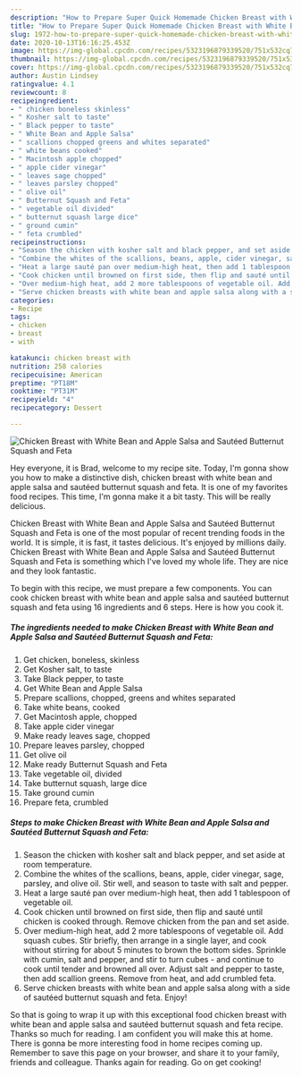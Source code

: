 ```yaml
---
description: "How to Prepare Super Quick Homemade Chicken Breast with White Bean and Apple Salsa and Sautéed Butternut Squash and Feta"
title: "How to Prepare Super Quick Homemade Chicken Breast with White Bean and Apple Salsa and Sautéed Butternut Squash and Feta"
slug: 1972-how-to-prepare-super-quick-homemade-chicken-breast-with-white-bean-and-apple-salsa-and-sauteed-butternut-squash-and-feta
date: 2020-10-13T16:16:25.453Z
image: https://img-global.cpcdn.com/recipes/5323196879339520/751x532cq70/chicken-breast-with-white-bean-and-apple-salsa-and-sauteed-butternut-squash-and-feta-recipe-main-photo.jpg
thumbnail: https://img-global.cpcdn.com/recipes/5323196879339520/751x532cq70/chicken-breast-with-white-bean-and-apple-salsa-and-sauteed-butternut-squash-and-feta-recipe-main-photo.jpg
cover: https://img-global.cpcdn.com/recipes/5323196879339520/751x532cq70/chicken-breast-with-white-bean-and-apple-salsa-and-sauteed-butternut-squash-and-feta-recipe-main-photo.jpg
author: Austin Lindsey
ratingvalue: 4.1
reviewcount: 8
recipeingredient:
- " chicken boneless skinless"
- " Kosher salt to taste"
- " Black pepper to taste"
- " White Bean and Apple Salsa"
- " scallions chopped greens and whites separated"
- " white beans cooked"
- " Macintosh apple chopped"
- " apple cider vinegar"
- " leaves sage chopped"
- " leaves parsley chopped"
- " olive oil"
- " Butternut Squash and Feta"
- " vegetable oil divided"
- " butternut squash large dice"
- " ground cumin"
- " feta crumbled"
recipeinstructions:
- "Season the chicken with kosher salt and black pepper, and set aside at room temperature."
- "Combine the whites of the scallions, beans, apple, cider vinegar, sage, parsley, and olive oil. Stir well, and season to taste with salt and pepper."
- "Heat a large sauté pan over medium-high heat, then add 1 tablespoon of vegetable oil."
- "Cook chicken until browned on first side, then flip and sauté until chicken is cooked through. Remove chicken from the pan and set aside."
- "Over medium-high heat, add 2 more tablespoons of vegetable oil. Add squash cubes. Stir briefly, then arrange in a single layer, and cook without stirring for about 5 minutes to brown the bottom sides. Sprinkle with cumin, salt and pepper, and stir to turn cubes and continue to cook until tender and browned all over. Adjust salt and pepper to taste, then add scallion greens. Remove from heat, and add crumbled feta."
- "Serve chicken breasts with white bean and apple salsa along with a side of sautéed butternut squash and feta. Enjoy!"
categories:
- Recipe
tags:
- chicken
- breast
- with

katakunci: chicken breast with 
nutrition: 258 calories
recipecuisine: American
preptime: "PT18M"
cooktime: "PT31M"
recipeyield: "4"
recipecategory: Dessert

---
```



![Chicken Breast with White Bean and Apple Salsa and Sautéed Butternut Squash and Feta](https://img-global.cpcdn.com/recipes/5323196879339520/751x532cq70/chicken-breast-with-white-bean-and-apple-salsa-and-sauteed-butternut-squash-and-feta-recipe-main-photo.jpg)

Hey everyone, it is Brad, welcome to my recipe site. Today, I'm gonna show you how to make a distinctive dish, chicken breast with white bean and apple salsa and sautéed butternut squash and feta. It is one of my favorites food recipes. This time, I'm gonna make it a bit tasty. This will be really delicious.

Chicken Breast with White Bean and Apple Salsa and Sautéed Butternut Squash and Feta is one of the most popular of recent trending foods in the world. It is simple, it is fast, it tastes delicious. It's enjoyed by millions daily. Chicken Breast with White Bean and Apple Salsa and Sautéed Butternut Squash and Feta is something which I've loved my whole life. They are nice and they look fantastic.




To begin with this recipe, we must prepare a few components. You can cook chicken breast with white bean and apple salsa and sautéed butternut squash and feta using 16 ingredients and 6 steps. Here is how you cook it.

<!--inarticleads1-->

##### The ingredients needed to make Chicken Breast with White Bean and Apple Salsa and Sautéed Butternut Squash and Feta:

1. Get  chicken, boneless, skinless
1. Get  Kosher salt, to taste
1. Take  Black pepper, to taste
1. Get  White Bean and Apple Salsa
1. Prepare  scallions, chopped, greens and whites separated
1. Take  white beans, cooked
1. Get  Macintosh apple, chopped
1. Take  apple cider vinegar
1. Make ready  leaves sage, chopped
1. Prepare  leaves parsley, chopped
1. Get  olive oil
1. Make ready  Butternut Squash and Feta
1. Take  vegetable oil, divided
1. Take  butternut squash, large dice
1. Take  ground cumin
1. Prepare  feta, crumbled




<!--inarticleads2-->

##### Steps to make Chicken Breast with White Bean and Apple Salsa and Sautéed Butternut Squash and Feta:

1. Season the chicken with kosher salt and black pepper, and set aside at room temperature.
1. Combine the whites of the scallions, beans, apple, cider vinegar, sage, parsley, and olive oil. Stir well, and season to taste with salt and pepper.
1. Heat a large sauté pan over medium-high heat, then add 1 tablespoon of vegetable oil.
1. Cook chicken until browned on first side, then flip and sauté until chicken is cooked through. Remove chicken from the pan and set aside.
1. Over medium-high heat, add 2 more tablespoons of vegetable oil. Add squash cubes. Stir briefly, then arrange in a single layer, and cook without stirring for about 5 minutes to brown the bottom sides. Sprinkle with cumin, salt and pepper, and stir to turn cubes - and continue to cook until tender and browned all over. Adjust salt and pepper to taste, then add scallion greens. Remove from heat, and add crumbled feta.
1. Serve chicken breasts with white bean and apple salsa along with a side of sautéed butternut squash and feta. Enjoy!




So that is going to wrap it up with this exceptional food chicken breast with white bean and apple salsa and sautéed butternut squash and feta recipe. Thanks so much for reading. I am confident you will make this at home. There is gonna be more interesting food in home recipes coming up. Remember to save this page on your browser, and share it to your family, friends and colleague. Thanks again for reading. Go on get cooking!
